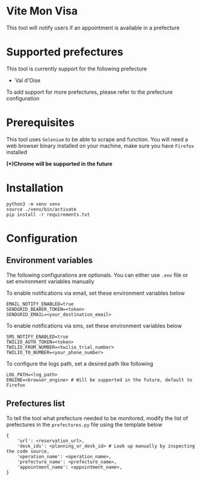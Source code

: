 # Vite Mon Visa

This tool will notify users if an appointment is available in a prefecture

# Supported prefectures
This tool is currently support for the following prefecture
- Val d'Oise

To add support for more prefectures, please refer to the prefecture configuration

# Prerequisites
This tool uses `Selenium` to be able to scrape and function. You will need a web browser binary installed on your machine, make sure you have `Firefox` installed

**(*)Chrome will be supported in the future**

# Installation
```
python3 -m venv venv
source ./venv/bin/activate
pip install -r requirements.txt
```

# Configuration
## Environment variables
The following configurations are optionals. You can either use `.env` file or set environment variables manually

To enable notifications via email, set these environment variables below
```
EMAIL_NOTIFY_ENABLED=true
SENDGRID_BEARER_TOKEN=<token>
SENDGRID_EMAIL=<your_destination_email>
```

To enable notifications via sms, set these environment variables below
```
SMS_NOTIFY_ENABLED=true
TWILIO_AUTH_TOKEN=<token>
TWILIO_FROM_NUMBER=<twilio_trial_number>
TWILIO_TO_NUMBER=<your_phone_number>
```

To configure the logs path, set a desired path like following
```
LOG_PATH=<log_path>
ENGINE=<browser_engine> # Will be supported in the future, default to Firefox
```

## Prefectures list <Advanced>
To tell the tool what prefecture needed to be monitored, modify the list of prefectures in the `prefectures.py` file using the template below
```
{
    'url': <reservation_url>,
    'desk_ids': <planning_or_desk_id> # Look up manually by inspecting the code source,
    'operation_name': <operation_name>,
    'prefecture_name': <prefecture_name>,
    'appointment_name': <appointment_name>,
}
```